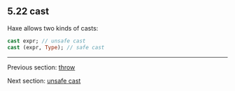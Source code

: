 ## 5.22 cast

Haxe allows two kinds of casts:

```haxe
cast expr; // unsafe cast
cast (expr, Type); // safe cast
```

---

Previous section: [throw](expression-throw.md)

Next section: [unsafe cast](expression-cast-unsafe.md)
